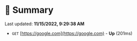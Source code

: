 # 📖 Summary
Last updated: **11/15/2022, 9:29:38 AM**

- `GET` [https://google.com](https://google.com) - **Up** (201ms)
